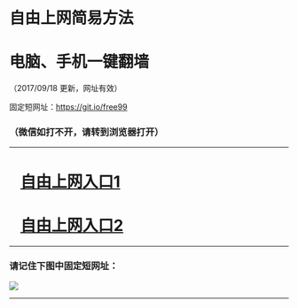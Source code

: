 ﻿# 自由上网简易方法

# 电脑、手机一键翻墙

（2017/09/18 更新，网址有效）

固定短网址：https://git.io/free99

### （微信如打不开，请转到浏览器打开）


***





# &nbsp;&nbsp; <a href="http://ft674525134.fwq-tz1005.info/fwqtz01.html?t=091800121874 " target="_blank">自由上网入口1</a>
# &nbsp;&nbsp; <a href="http://ft159603653.fwq-tz1006.info/fwqtz02.html?t=091800127786 " target="_blank">自由上网入口2</a>
***

### 请记住下图中固定短网址：

<img src="https://s3-us-west-2.amazonaws.com/fwq-1001/yjfq-20170905okok.png" /> 


***

